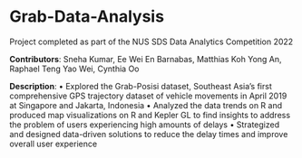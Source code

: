 # Grab-Data-Analysis

Project completed as part of the NUS SDS Data Analytics Competition 2022 

**Contributors**: Sneha Kumar, Ee Wei En Barnabas, Matthias Koh Yong An, Raphael Teng Yao Wei, Cynthia Oo

**Description**: 
• Explored the Grab-Posisi dataset, Southeast Asia’s first comprehensive GPS trajectory dataset of vehicle movements in April 2019 at Singapore and Jakarta, Indonesia
• Analyzed the data trends on R and produced map visualizations on R and Kepler GL to find insights to address the problem of users experiencing high amounts of delays
• Strategized and designed data-driven solutions to reduce the delay times and improve overall user experience

